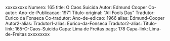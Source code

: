 xxxxxxxxx
Numero: 165
title: O Caos Suicida
Autor: Edmund Cooper
Co-autor: 
Ano-de-Publicacao: 1971
Titulo-original: "All Fools Day"
Tradutor: Eurico da Fonseca
Co-tradutor: 
Ano-de-edicao: 1966
alias: Edmund-Cooper
Autor2-alias: 
Tradutor1-alias: Eurico-da-Fonseca
Tradutor2-alias: 
Titulo-link: 165-O-Caos-Suicida
Capa: Lima de Freitas
pags: 178
Capa-link: Lima-de-Freitas
xxxxxxxxx
